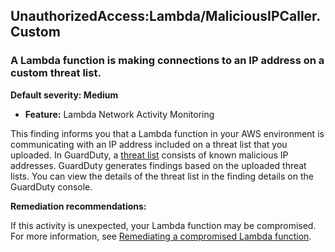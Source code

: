 UnauthorizedAccess:Lambda/MaliciousIPCaller.Custom
--------------------------------------------------


### A Lambda function is making connections to an IP address on a custom threat list.


**Default severity: Medium**


 * **Feature:** Lambda Network Activity Monitoring

This finding informs you that a Lambda function in your AWS environment is communicating with an IP address included on a threat list that you uploaded. In GuardDuty, a [threat list](https://docs.aws.amazon.com/guardduty/latest/ug/guardduty_upload-lists.html) consists of known malicious IP addresses. GuardDuty generates findings based on the uploaded threat lists. You can view the details of the threat list in the finding details on the GuardDuty console.


**Remediation recommendations:**


If this activity is unexpected, your Lambda function may be compromised. For more information, see [Remediating a compromised Lambda function](https://docs.aws.amazon.com/guardduty/latest/ug/remediate-lambda-protection-finding-types.html).

